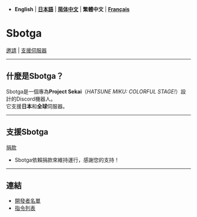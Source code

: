 - **English** | [**日本語**](README_jp.md) | [**简体中文**](README_zh.md) | **繁體中文** | [**Français**](README_fr.md)

# **Sbotga**  

[邀請](https://discord.com/oauth2/authorize?client_id=1322253224799109281) | [支援伺服器](https://discord.gg/JKANSRGPNW)  

---  

## **什麼是Sbotga？**  
Sbotga是一個專為**Project Sekai**（*HATSUNE MIKU: COLORFUL STAGE!*）設計的Discord機器人。  
它支援**日本**和**全球**伺服器。  

---  

## **支援Sbotga**  
[捐款](https://ko-fi.com/uselessyum)  
- Sbotga依賴捐款來維持運行，感謝您的支持！  

---  

## **連結**  
- [開發者名單](zh-tw/CREDITS.md)  
- [指令列表](zh-tw/COMMANDS.md) 
